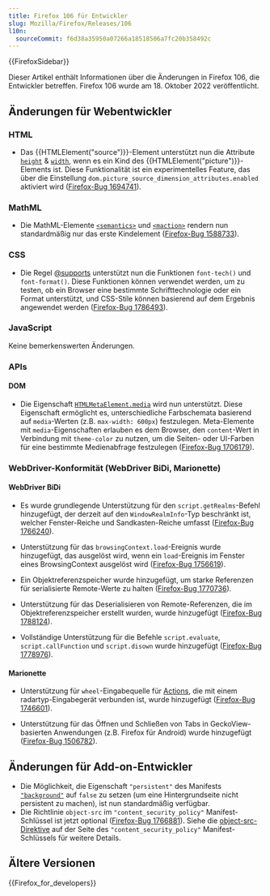 ```yaml
---
title: Firefox 106 für Entwickler
slug: Mozilla/Firefox/Releases/106
l10n:
  sourceCommit: f6d38a35950a07266a18518506a7fc20b358492c
---
```


{{FirefoxSidebar}}

Dieser Artikel enthält Informationen über die Änderungen in Firefox 106, die Entwickler betreffen. Firefox 106 wurde am 18. Oktober 2022 veröffentlicht.

## Änderungen für Webentwickler

### HTML

- Das {{HTMLElement("source")}}-Element unterstützt nun die Attribute [`height`](/de/docs/Web/HTML/Element/source#height) & [`width`](/de/docs/Web/HTML/Element/source#width), wenn es ein Kind des {{HTMLElement("picture")}}-Elements ist.
  Diese Funktionalität ist ein experimentelles Feature, das über die Einstellung `dom.picture_source_dimension_attributes.enabled` aktiviert wird ([Firefox-Bug 1694741](https://bugzil.la/1694741)).

### MathML

- Die MathML-Elemente [`<semantics>`](/de/docs/Web/MathML/Element/semantics) und [`<maction>`](/de/docs/Web/MathML/Element/maction) rendern nun standardmäßig nur das erste Kindelement ([Firefox-Bug 1588733](https://bugzil.la/1588733)).

### CSS

- Die Regel [@supports](/de/docs/Web/CSS/@supports) unterstützt nun die Funktionen `font-tech()` und `font-format()`.
  Diese Funktionen können verwendet werden, um zu testen, ob ein Browser eine bestimmte Schrifttechnologie oder ein Format unterstützt, und CSS-Stile können basierend auf dem Ergebnis angewendet werden ([Firefox-Bug 1786493](https://bugzil.la/1786493)).

### JavaScript

Keine bemerkenswerten Änderungen.

### APIs

#### DOM

- Die Eigenschaft [`HTMLMetaElement.media`](/de/docs/Web/API/HTMLMetaElement/media) wird nun unterstützt. Diese Eigenschaft ermöglicht es, unterschiedliche Farbschemata basierend auf `media`-Werten (z.B. `max-width: 600px`) festzulegen.
  Meta-Elemente mit `media`-Eigenschaften erlauben es dem Browser, den `content`-Wert in Verbindung mit `theme-color` zu nutzen, um die Seiten- oder UI-Farben für eine bestimmte Medienabfrage festzulegen ([Firefox-Bug 1706179](https://bugzil.la/1706179)).

### WebDriver-Konformität (WebDriver BiDi, Marionette)

#### WebDriver BiDi

- Es wurde grundlegende Unterstützung für den `script.getRealms`-Befehl hinzugefügt, der derzeit auf den `WindowRealmInfo`-Typ beschränkt ist, welcher Fenster-Reiche und Sandkasten-Reiche umfasst ([Firefox-Bug 1766240](https://bugzil.la/1766240)).

- Unterstützung für das `browsingContext.load`-Ereignis wurde hinzugefügt, das ausgelöst wird, wenn ein `load`-Ereignis im Fenster eines BrowsingContext ausgelöst wird ([Firefox-Bug 1756619](https://bugzil.la/1756619)).

- Ein Objektreferenzspeicher wurde hinzugefügt, um starke Referenzen für serialisierte Remote-Werte zu halten ([Firefox-Bug 1770736](https://bugzil.la/1770736)).

- Unterstützung für das Deserialisieren von Remote-Referenzen, die im Objektreferenzspeicher erstellt wurden, wurde hinzugefügt ([Firefox-Bug 1788124](https://bugzil.la/1788124)).

- Vollständige Unterstützung für die Befehle `script.evaluate`, `script.callFunction` und `script.disown` wurde hinzugefügt ([Firefox-Bug 1778976](https://bugzil.la/1778976)).

#### Marionette

- Unterstützung für `wheel`-Eingabequelle für [Actions](https://w3c.github.io/webdriver/webdriver-spec.html#actions), die mit einem radartyp-Eingabegerät verbunden ist, wurde hinzugefügt ([Firefox-Bug 1746601](https://bugzil.la/1746601)).

- Unterstützung für das Öffnen und Schließen von Tabs in GeckoView-basierten Anwendungen (z.B. Firefox für Android) wurde hinzugefügt ([Firefox-Bug 1506782](https://bugzil.la/1506782)).

## Änderungen für Add-on-Entwickler

- Die Möglichkeit, die Eigenschaft `"persistent"` des Manifests [`"background"`](/de/docs/Mozilla/Add-ons/WebExtensions/manifest.json/background) auf `false` zu setzen (um eine Hintergrundseite nicht persistent zu machen), ist nun standardmäßig verfügbar.
- Die Richtlinie `object-src` im `"content_security_policy"` Manifest-Schlüssel ist jetzt optional ([Firefox-Bug 1766881](https://bugzil.la/1766881)). Siehe die [object-src-Direktive](/de/docs/Mozilla/Add-ons/WebExtensions/manifest.json/content_security_policy#object-src_directive) auf der Seite des `"content_security_policy"` Manifest-Schlüssels für weitere Details.

## Ältere Versionen

{{Firefox_for_developers}}
